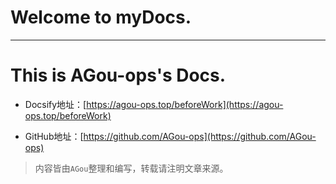 # Welcome to myDocs.

---

# This is AGou-ops's Docs.
*  Docsify地址：[https://agou-ops.top/beforeWork](https://agou-ops.top/beforeWork)

*  GitHub地址：[https://github.com/AGou-ops](https://github.com/AGou-ops)

> 内容皆由`AGou`整理和编写，转载请注明文章来源。
